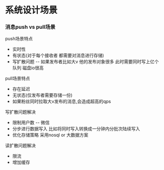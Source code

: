 # 系统设计场景

### 消息push vs pull场景

push场景特点
* 实时性
* 有状态(对于每个接收者 都需要对消息进行存储)
* 写扩散问题 -- 如果发布者比如大v 他的发布对象很多
此时需要同时写上亿个队列 磁盘io很高

pull场景特点
* 存在延迟
* 无状态(仅发布者需要存储一份)
* 如果粉丝同时拉取大v发布的消息,会造成超高的qps

写扩散问题解决
* 限制用户数 -- 微信
* 分步进行数据写入 比如将同时写入转换成一分钟内分批次陆续写入
* 优化存储策略 采用nosql or 大数据方案

读扩散问题解决
* 限流
* 增加缓存
